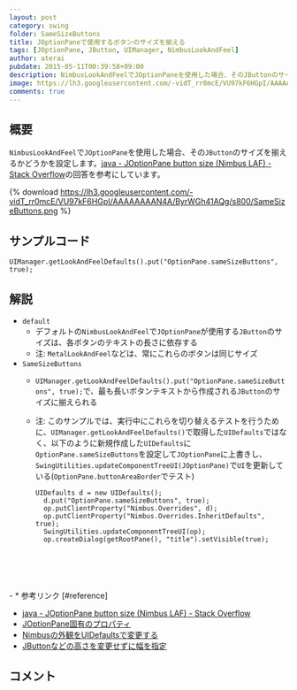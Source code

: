 ```yaml
---
layout: post
category: swing
folder: SameSizeButtons
title: JOptionPaneで使用するボタンのサイズを揃える
tags: [JOptionPane, JButton, UIManager, NimbusLookAndFeel]
author: aterai
pubdate: 2015-05-11T00:39:58+09:00
description: NimbusLookAndFeelでJOptionPaneを使用した場合、そのJButtonのサイズを揃えるかどうかを設定します。
image: https://lh3.googleusercontent.com/-vidT_rr0mcE/VU97kF6HGpI/AAAAAAAAN4A/ByrWGh41AQg/s800/SameSizeButtons.png
comments: true
---
```

## 概要
`NimbusLookAndFeel`で`JOptionPane`を使用した場合、その`JButton`のサイズを揃えるかどうかを設定します。[java - JOptionPane button size (Nimbus LAF) - Stack Overflow](http://stackoverflow.com/questions/30138984/joptionpane-button-size-nimbus-laf)の回答を参考にしています。

{% download https://lh3.googleusercontent.com/-vidT_rr0mcE/VU97kF6HGpI/AAAAAAAAN4A/ByrWGh41AQg/s800/SameSizeButtons.png %}

## サンプルコード
<pre class="prettyprint"><code>UIManager.getLookAndFeelDefaults().put("OptionPane.sameSizeButtons", true);
</code></pre>

## 解説
- `default`
    - デフォルトの`NimbusLookAndFeel`で`JOptionPane`が使用する`JButton`のサイズは、各ボタンのテキストの長さに依存する
    - 注: `MetalLookAndFeel`などは、常にこれらのボタンは同じサイズ
- `SameSizeButtons`
    - `UIManager.getLookAndFeelDefaults().put("OptionPane.sameSizeButtons", true);`で、最も長いボタンテキストから作成される`JButton`のサイズに揃えられる
    - 注: このサンプルでは、実行中にこれらを切り替えるテストを行うために、`UIManager.getLookAndFeelDefaults()`で取得した`UIDefaults`ではなく、以下のように新規作成した`UIDefaults`に`OptionPane.sameSizeButtons`を設定して`JOptionPane`に上書きし、`SwingUtilities.updateComponentTreeUI(JOptionPane)`で`UI`を更新している(`OptionPane.buttonAreaBorder`でテスト)
        
        <pre class="prettyprint"><code>UIDefaults d = new UIDefaults();
        d.put("OptionPane.sameSizeButtons", true);
        op.putClientProperty("Nimbus.Overrides", d);
        op.putClientProperty("Nimbus.Overrides.InheritDefaults", true);
        SwingUtilities.updateComponentTreeUI(op);
        op.createDialog(getRootPane(), "title").setVisible(true);
</code></pre>
    - * 参考リンク [#reference]
- [java - JOptionPane button size (Nimbus LAF) - Stack Overflow](http://stackoverflow.com/questions/30138984/joptionpane-button-size-nimbus-laf)
- [JOptionPane固有のプロパティ](http://docs.oracle.com/javase/jp/8/docs/api/javax/swing/plaf/synth/doc-files/componentProperties.html)
- [Nimbusの外観をUIDefaultsで変更する](http://ateraimemo.com/Swing/UIDefaultsOverrides.html)
- [JButtonなどの高さを変更せずに幅を指定](http://ateraimemo.com/Swing/ButtonWidth.html)

<!-- dummy comment line for breaking list -->

## コメント
